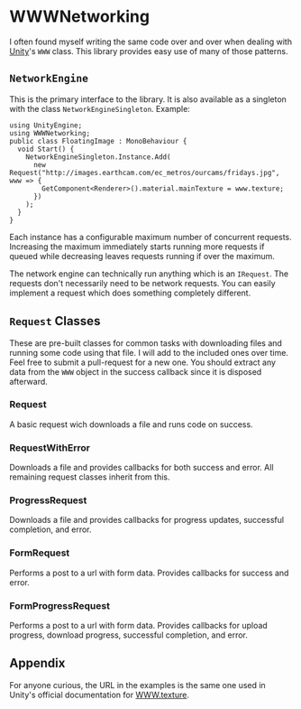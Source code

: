 # WWWNetworking

I often found myself writing the same code over and over when dealing with [Unity](http://unity3d.com/)'s `WWW` class. This library provides easy use of many of those patterns.

## `NetworkEngine`
This is the primary interface to the library. It is also available as a singleton with the class `NetworkEngineSingleton`. Example:

    using UnityEngine;
    using WWWNetworking;
    public class FloatingImage : MonoBehaviour {
      void Start() {
        NetworkEngineSingleton.Instance.Add(
          new Request("http://images.earthcam.com/ec_metros/ourcams/fridays.jpg", www => {
            GetComponent<Renderer>().material.mainTexture = www.texture;
          })
        );
      }
    }
Each instance has a configurable maximum number of concurrent requests. Increasing the maximum immediately starts running more requests if queued while decreasing leaves requests running if over the maximum.

The network engine can technically run anything which is an `IRequest`. The requests don't necessarily need to be network requests. You can easily implement a request which does something completely different.

## `Request` Classes
These are pre-built classes for common tasks with downloading files and running some code using that file. I will add to the included ones over time. Feel free to submit a pull-request for a new one. You should extract any data from the `WWW` object in the success callback since it is disposed afterward.

### Request
A basic request wich downloads a file and runs code on success.

### RequestWithError
Downloads a file and provides callbacks for both success and error. All remaining request classes inherit from this.

### ProgressRequest
Downloads a file and provides callbacks for progress updates, successful completion, and error.

### FormRequest
Performs a post to a url with form data. Provides callbacks for success and error.

### FormProgressRequest
Performs a post to a url with form data. Provides callbacks for upload progress, download progress, successful completion, and error.

## Appendix
For anyone curious, the URL in the examples is the same one used in Unity's official documentation for [WWW.texture](http://docs.unity3d.com/ScriptReference/WWW-texture.html).
